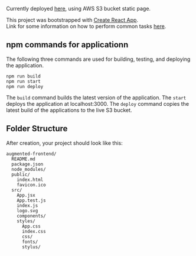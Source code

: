 Currently deployed [here](http://augmented-frontend.s3-website-us-east-1.amazonaws.com), using AWS S3 bucket static page.

This project was bootstrapped with [Create React App](https://github.com/facebookincubator/create-react-app). </br> 
Link for some information on how to perform common tasks [here](https://github.com/facebookincubator/create-react-app/blob/master/packages/react-scripts/template/README.md).

## npm commands for applicationn
The following three commands are used for building, testing, and deploying the application.

```
npm run build
npm run start
npm run deploy
```

The ```build``` command builds the latest version of the application. The ```start``` deploys the application at localhost:3000. The ```deploy``` command copies the latest build of the applications to the live S3 bucket.

## Folder Structure

After creation, your project should look like this:

```
augmented-frontend/
  README.md
  package.json
  node_modules/
  public/
    index.html
    favicon.ico
  src/
    App.jsx
    App.test.js
    index.js
    logo.svg
    components/
    styles/
      App.css
      index.css
      css/
      fonts/
      stylus/
```
